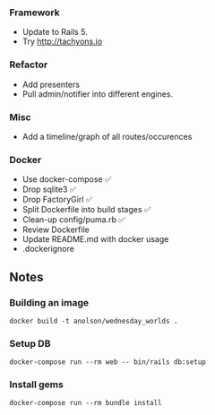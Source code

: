 ### Framework

* Update to Rails 5.
* Try http://tachyons.io

### Refactor

* Add presenters
* Pull admin/notifier into different engines.

### Misc

* Add a timeline/graph  of all routes/occurences

### Docker
* Use docker-compose ✅
* Drop sqlite3 ✅
* Drop FactoryGirl ✅
* Split Dockerfile into build stages ✅
* Clean-up config/puma.rb ✅
* Review Dockerfile
* Update README.md with docker usage
* .dockerignore

## Notes

### Building an image

```
docker build -t anolson/wednesday_worlds .
```

### Setup DB

```
docker-compose run --rm web -- bin/rails db:setup
```

### Install gems

```
docker-compose run --rm bundle install
```
